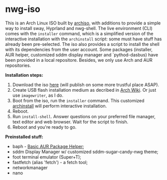 # nwg-iso

This is an Arch Linux ISO built by [archiso](https://wiki.archlinux.org/title/Archiso), with additions to provide a simple way to install sway, Hyprland and nwg-shell. The live environment (CLI) comes with the `installer` command, which is a simplified version of the interactive installation with the `archinstall` script: some must have stuff has already been pre-selected. The iso also provides a script to install the shell with its dependencies from the user account. Some packages (installer, AUR helper, customized sddm display manager and `pythod-dasbus) have been provided in a local repositore. Besides, we only use Arch and AUR repositories.

**Installation steps:**

1. Download the iso [here](https://drive.google.com/file/d/1goXg3jmsOWgq_G1BTg1Bje28rfqtnb9L/view?usp=sharing) (will publish on some more trustful place ASAP).
2. Create USB flash installation medium as decribed in [Arch Wiki](https://wiki.archlinux.org/title/USB_flash_installation_medium). Or just use `imagewriter`, as I do.
3. Boot from the iso, run the `installer` command. This customized [archinstall](https://github.com/archlinux/archinstall) will perform interactive installation.
4. Reboot.
5. Run `install-shell`. Answer questions on your preferred file manager, text editor and web browser. Wait for the script to finish.
6. Reboot and you're ready to go.

**Preinstalled stuff:**

- baph - [Basic AUR Package Helper](https://bitbucket.org/natemaia/baph);
- sddm Display Manager w/ customized sddm-sugar-candy-nwg theme;
- foot terminal emulator (Super+T);
- fastfetch (alias 'fetch') - a fetch tool;
- networkmanager
- nano
